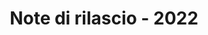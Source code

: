 ﻿---
title: Note di rilascio - 2022
type: docs
weight: 8
url: /it/python-net/release-notes/2022/
---
